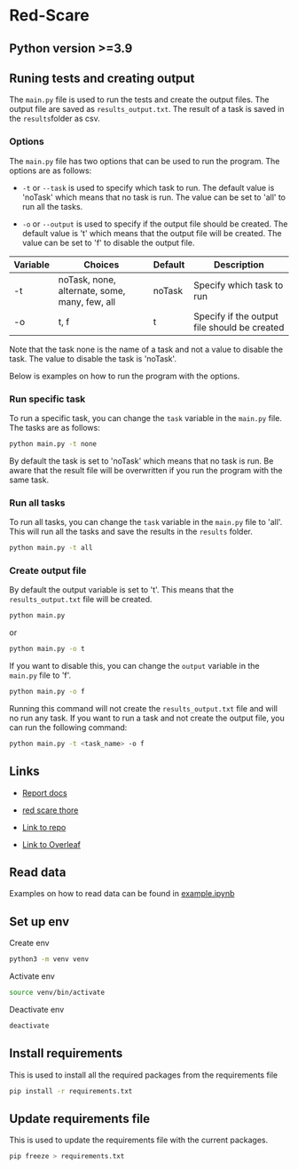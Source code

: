 # Red-Scare

## Python version >=3.9

## Runing tests and creating output
The `main.py` file is used to run the tests and create the output files. The output file are saved as `results_output.txt`. The result of a task is saved in the `results`folder as csv.

### Options
The `main.py` file has two options that can be used to run the program. The options are as follows:

- `-t` or `--task` is used to specify which task to run. The default value is 'noTask' which means that no task is run. The value can be set to 'all' to run all the tasks.

- `-o` or `--output` is used to specify if the output file should be created. The default value is 't' which means that the output file will be created. The value can be set to 'f' to disable the output file.

<!-- table showing choices for vars -->
| Variable | Choices | Default | Description |
| --- | --- | --- | --- |
| -t | noTask, none, alternate, some, many, few, all | noTask | Specify which task to run |
| -o | t, f | t | Specify if the output file should be created |

Note that the task none is the name of a task and not a value to disable the task. The value to disable the task is 'noTask'.

Below is examples on how to run the program with the options.

### Run specific task
To run a specific task, you can change the `task` variable in the `main.py` file. The tasks are as follows:

```bash
python main.py -t none
```
By default the task is set to 'noTask' which means that no task is run. Be aware that the result file will be overwritten if you run the program with the same task.

### Run all tasks
To run all tasks, you can change the `task` variable in the `main.py` file to 'all'. This will run all the tasks and save the results in the `results` folder.

```bash
python main.py -t all
```

### Create output file
By default the output variable is set to 't'. This means that the `results_output.txt` file will be created. 

```bash
python main.py
```
or
```bash
python main.py -o t
```

If you want to disable this, you can change the `output` variable in the `main.py` file to 'f'.

```bash
python main.py -o f
```
Running this command will not create the `results_output.txt` file and will no run any task.
If you want to run a task and not create the output file, you can run the following command:

```bash
python main.py -t <task_name> -o f
```



## Links
- [Report docs](https://drive.google.com/drive/folders/1W_EWitnYJpkVWnakoz5EF27qoRUI0tSa?usp=drive_link)

- [red scare thore](https://github.com/thorehusfeldt/algdes-labs/tree/master/red-scare)

- [Link to repo](https://github.com/borchand/Red-Scare)

- [Link to Overleaf ](https://www.overleaf.com/project/67223c5d16737d416959d718)

## Read data
Examples on how to read data can be found in [example.ipynb](example.ipynb)

## Set up env
Create env
```bash
python3 -m venv venv
```
Activate env
```bash
source venv/bin/activate
```
Deactivate env
```bash
deactivate
```

## Install requirements
This is used to install all the required packages from the requirements file
```bash
pip install -r requirements.txt
```

## Update requirements file
This is used to update the requirements file with the current packages.
```bash
pip freeze > requirements.txt
```

